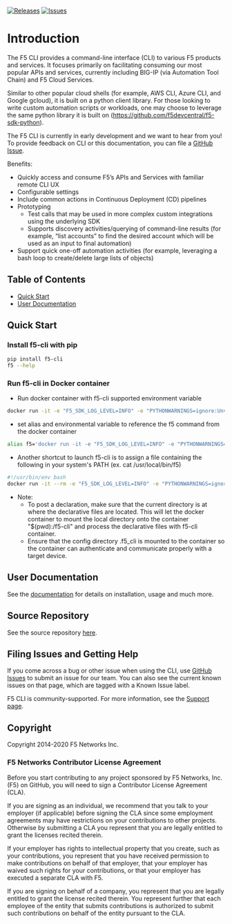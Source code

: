 [![Releases](https://img.shields.io/github/release/f5devcentral/f5-cli.svg)](https://github.com/f5devcentral/f5-cli/releases)
[![Issues](https://img.shields.io/github/issues/f5devcentral/f5-cli.svg)](https://github.com/f5devcentral/f5-cli/issues)

# Introduction

The F5 CLI provides a command-line interface (CLI) to various F5 products and services. It focuses primarily on facilitating consuming our most popular APIs and services, currently including BIG-IP (via Automation Tool Chain) and F5 Cloud Services. 

Similar to other popular cloud shells (for example, AWS CLI, Azure CLI, and Google gcloud), it is built on a python client library. For those looking to write custom automation scripts or workloads, one may choose to leverage the same python library it is built on (https://github.com/f5devcentral/f5-sdk-python).  

The F5 CLI is currently in early development and we want to hear from you! To provide feedback on CLI or this documentation, you can file a [GitHub Issue](https://github.com/F5Devcentral/f5-cli/issues).

Benefits: 

- Quickly access and consume F5’s APIs and Services with familiar remote CLI UX
- Configurable settings 
- Include common actions in Continuous Deployment (CD) pipelines 
- Prototyping  
    - Test calls that may be used in more complex custom integrations using the underlying SDK
    - Supports discovery activities/querying of command-line results (for example, “list accounts” to find the desired account which will be used as an input to final automation) 
- Support quick one-off automation activities (for example, leveraging a bash loop to create/delete large lists of objects)   

## Table of Contents

- [Quick Start](#quick-start)
- [User Documentation](#user-documentation)

## Quick Start

### Install f5-cli with pip
```bash
pip install f5-cli
f5 --help
```
### Run f5-cli in Docker container

- Run docker container with f5-cli supported environment variable
```bash
docker run -it -e "F5_SDK_LOG_LEVEL=INFO" -e "PYTHONWARNINGS=ignore:Unverified HTTPS request" -v "$HOME/.f5_cli:/root/.f5_cli" -v "$(pwd):/f5-cli" <dockerhub url> f5
```
- set alias and environmental variable to reference the f5 command from the docker container 
```bash
alias f5='docker run -it -e "F5_SDK_LOG_LEVEL=INFO" -e "PYTHONWARNINGS=ignore:Unverified HTTPS request" -v "$HOME/.f5_cli:/root/.f5_cli" -v "$(pwd):/f5-cli" <dockerhub url> f5'
```
- Another shortcut to launch f5-cli is to assign a file containing the following in your system's PATH (ex. cat /usr/local/bin/f5)
```bash
#!/usr/bin/env bash
docker run -it --rm -e "F5_SDK_LOG_LEVEL=INFO" -e "PYTHONWARNINGS=ignore:Unverified HTTPS request" -v "$HOME/.f5_cli:/root/.f5_cli" -v "$(pwd):/f5-cli" f5devcentral/f5-cli:latest f5 $@
```

   * Note: 
      * To post a declaration, make sure that the current directory is at where the declarative files are located. This will let the docker container to mount the local directory onto the container "$(pwd):/f5-cli" and process the declarative files with f5-cli container.
      * Ensure that the config directory .f5_cli is mounted to the container so the container can authenticate and communicate properly with a target device.
## User Documentation

See the [documentation](https://clouddocs.f5.com/sdk/f5-cli/) for details on installation, usage and much more.

## Source Repository

See the source repository [here](https://github.com/f5devcentral/f5-cli).

## Filing Issues and Getting Help

If you come across a bug or other issue when using the CLI, use [GitHub Issues](https://github.com/f5devcentral/f5-cli/issues) to submit an issue for our team.  You can also see the current known issues on that page, which are tagged with a Known Issue label.  

F5 CLI is community-supported. For more information, see the [Support page](SUPPORT.md).

## Copyright

Copyright 2014-2020 F5 Networks Inc.

### F5 Networks Contributor License Agreement

Before you start contributing to any project sponsored by F5 Networks, Inc. (F5) on GitHub, you will need to sign a Contributor License Agreement (CLA).  

If you are signing as an individual, we recommend that you talk to your employer (if applicable) before signing the CLA since some employment agreements may have restrictions on your contributions to other projects. Otherwise by submitting a CLA you represent that you are legally entitled to grant the licenses recited therein.  

If your employer has rights to intellectual property that you create, such as your contributions, you represent that you have received permission to make contributions on behalf of that employer, that your employer has waived such rights for your contributions, or that your employer has executed a separate CLA with F5.

If you are signing on behalf of a company, you represent that you are legally entitled to grant the license recited therein. You represent further that each employee of the entity that submits contributions is authorized to submit such contributions on behalf of the entity pursuant to the CLA.
